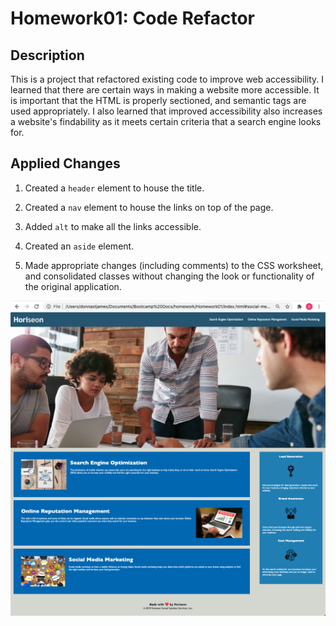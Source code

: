 # Homework01: Code Refactor

## Description

This is a project that refactored existing code to improve web accessibility.  I learned that there are certain ways in making a website more accessible.  It is important that the HTML is properly sectioned, and semantic tags are used appropriately.  I also learned that improved accessibility also increases a website's findability as it meets certain criteria that a search engine looks for.

## Applied Changes

1. Created a `header` element to house the title.

2. Created a `nav` element to house the links on top of the page.

3. Added `alt` to make all the links accessible.

4. Created an `aside` element.

5. Made appropriate changes (including comments) to the CSS worksheet, and consolidated classes without changing the look or functionality of the original application.

![Screen Shot of Horiseon Page](./01-html-css-git-homework-demo-updated.png)
